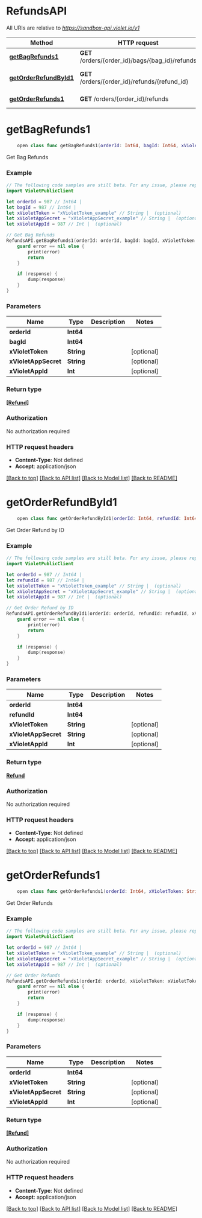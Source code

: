 # RefundsAPI

All URIs are relative to *https://sandbox-api.violet.io/v1*

Method | HTTP request | Description
------------- | ------------- | -------------
[**getBagRefunds1**](RefundsAPI.md#getbagrefunds1) | **GET** /orders/{order_id}/bags/{bag_id}/refunds | Get Bag Refunds
[**getOrderRefundById1**](RefundsAPI.md#getorderrefundbyid1) | **GET** /orders/{order_id}/refunds/{refund_id} | Get Order Refund by ID
[**getOrderRefunds1**](RefundsAPI.md#getorderrefunds1) | **GET** /orders/{order_id}/refunds | Get Order Refunds


# **getBagRefunds1**
```swift
    open class func getBagRefunds1(orderId: Int64, bagId: Int64, xVioletToken: String? = nil, xVioletAppSecret: String? = nil, xVioletAppId: Int? = nil, completion: @escaping (_ data: [Refund]?, _ error: Error?) -> Void)
```

Get Bag Refunds

### Example
```swift
// The following code samples are still beta. For any issue, please report via http://github.com/OpenAPITools/openapi-generator/issues/new
import VioletPublicClient

let orderId = 987 // Int64 | 
let bagId = 987 // Int64 | 
let xVioletToken = "xVioletToken_example" // String |  (optional)
let xVioletAppSecret = "xVioletAppSecret_example" // String |  (optional)
let xVioletAppId = 987 // Int |  (optional)

// Get Bag Refunds
RefundsAPI.getBagRefunds1(orderId: orderId, bagId: bagId, xVioletToken: xVioletToken, xVioletAppSecret: xVioletAppSecret, xVioletAppId: xVioletAppId) { (response, error) in
    guard error == nil else {
        print(error)
        return
    }

    if (response) {
        dump(response)
    }
}
```

### Parameters

Name | Type | Description  | Notes
------------- | ------------- | ------------- | -------------
 **orderId** | **Int64** |  | 
 **bagId** | **Int64** |  | 
 **xVioletToken** | **String** |  | [optional] 
 **xVioletAppSecret** | **String** |  | [optional] 
 **xVioletAppId** | **Int** |  | [optional] 

### Return type

[**[Refund]**](Refund.md)

### Authorization

No authorization required

### HTTP request headers

 - **Content-Type**: Not defined
 - **Accept**: application/json

[[Back to top]](#) [[Back to API list]](../README.md#documentation-for-api-endpoints) [[Back to Model list]](../README.md#documentation-for-models) [[Back to README]](../README.md)

# **getOrderRefundById1**
```swift
    open class func getOrderRefundById1(orderId: Int64, refundId: Int64, xVioletToken: String? = nil, xVioletAppSecret: String? = nil, xVioletAppId: Int? = nil, completion: @escaping (_ data: Refund?, _ error: Error?) -> Void)
```

Get Order Refund by ID

### Example
```swift
// The following code samples are still beta. For any issue, please report via http://github.com/OpenAPITools/openapi-generator/issues/new
import VioletPublicClient

let orderId = 987 // Int64 | 
let refundId = 987 // Int64 | 
let xVioletToken = "xVioletToken_example" // String |  (optional)
let xVioletAppSecret = "xVioletAppSecret_example" // String |  (optional)
let xVioletAppId = 987 // Int |  (optional)

// Get Order Refund by ID
RefundsAPI.getOrderRefundById1(orderId: orderId, refundId: refundId, xVioletToken: xVioletToken, xVioletAppSecret: xVioletAppSecret, xVioletAppId: xVioletAppId) { (response, error) in
    guard error == nil else {
        print(error)
        return
    }

    if (response) {
        dump(response)
    }
}
```

### Parameters

Name | Type | Description  | Notes
------------- | ------------- | ------------- | -------------
 **orderId** | **Int64** |  | 
 **refundId** | **Int64** |  | 
 **xVioletToken** | **String** |  | [optional] 
 **xVioletAppSecret** | **String** |  | [optional] 
 **xVioletAppId** | **Int** |  | [optional] 

### Return type

[**Refund**](Refund.md)

### Authorization

No authorization required

### HTTP request headers

 - **Content-Type**: Not defined
 - **Accept**: application/json

[[Back to top]](#) [[Back to API list]](../README.md#documentation-for-api-endpoints) [[Back to Model list]](../README.md#documentation-for-models) [[Back to README]](../README.md)

# **getOrderRefunds1**
```swift
    open class func getOrderRefunds1(orderId: Int64, xVioletToken: String? = nil, xVioletAppSecret: String? = nil, xVioletAppId: Int? = nil, completion: @escaping (_ data: [Refund]?, _ error: Error?) -> Void)
```

Get Order Refunds

### Example
```swift
// The following code samples are still beta. For any issue, please report via http://github.com/OpenAPITools/openapi-generator/issues/new
import VioletPublicClient

let orderId = 987 // Int64 | 
let xVioletToken = "xVioletToken_example" // String |  (optional)
let xVioletAppSecret = "xVioletAppSecret_example" // String |  (optional)
let xVioletAppId = 987 // Int |  (optional)

// Get Order Refunds
RefundsAPI.getOrderRefunds1(orderId: orderId, xVioletToken: xVioletToken, xVioletAppSecret: xVioletAppSecret, xVioletAppId: xVioletAppId) { (response, error) in
    guard error == nil else {
        print(error)
        return
    }

    if (response) {
        dump(response)
    }
}
```

### Parameters

Name | Type | Description  | Notes
------------- | ------------- | ------------- | -------------
 **orderId** | **Int64** |  | 
 **xVioletToken** | **String** |  | [optional] 
 **xVioletAppSecret** | **String** |  | [optional] 
 **xVioletAppId** | **Int** |  | [optional] 

### Return type

[**[Refund]**](Refund.md)

### Authorization

No authorization required

### HTTP request headers

 - **Content-Type**: Not defined
 - **Accept**: application/json

[[Back to top]](#) [[Back to API list]](../README.md#documentation-for-api-endpoints) [[Back to Model list]](../README.md#documentation-for-models) [[Back to README]](../README.md)

